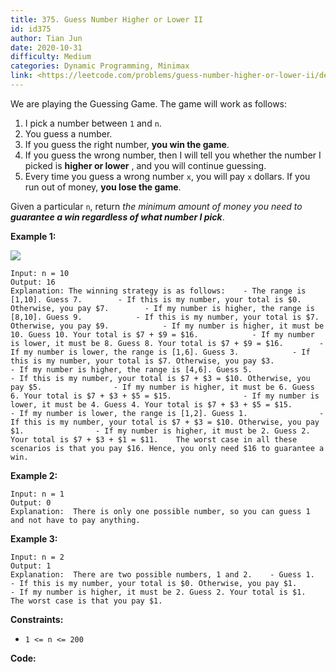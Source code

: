 ```yaml
---
title: 375. Guess Number Higher or Lower II
id: id375
author: Tian Jun
date: 2020-10-31
difficulty: Medium
categories: Dynamic Programming, Minimax
link: <https://leetcode.com/problems/guess-number-higher-or-lower-ii/description/>
---
```


We are playing the Guessing Game. The game will work as follows:

  1. I pick a number between `1` and `n`.
  2. You guess a number.
  3. If you guess the right number, **you win the game**.
  4. If you guess the wrong number, then I will tell you whether the number I picked is **higher or lower** , and you will continue guessing.
  5. Every time you guess a wrong number `x`, you will pay `x` dollars. If you run out of money, **you lose the game**.

Given a particular `n`, return  _the minimum amount of money you need to
**guarantee a win regardless of what number I pick**_.



**Example 1:**

![](https://assets.leetcode.com/uploads/2020/09/10/graph.png)
            
	Input: n = 10    
	Output: 16    
	Explanation: The winning strategy is as follows:    - The range is [1,10]. Guess 7.        - If this is my number, your total is $0. Otherwise, you pay $7.        - If my number is higher, the range is [8,10]. Guess 9.            - If this is my number, your total is $7. Otherwise, you pay $9.            - If my number is higher, it must be 10. Guess 10. Your total is $7 + $9 = $16.            - If my number is lower, it must be 8. Guess 8. Your total is $7 + $9 = $16.        - If my number is lower, the range is [1,6]. Guess 3.            - If this is my number, your total is $7. Otherwise, you pay $3.            - If my number is higher, the range is [4,6]. Guess 5.                - If this is my number, your total is $7 + $3 = $10. Otherwise, you pay $5.                - If my number is higher, it must be 6. Guess 6. Your total is $7 + $3 + $5 = $15.                - If my number is lower, it must be 4. Guess 4. Your total is $7 + $3 + $5 = $15.            - If my number is lower, the range is [1,2]. Guess 1.                - If this is my number, your total is $7 + $3 = $10. Otherwise, you pay $1.                - If my number is higher, it must be 2. Guess 2. Your total is $7 + $3 + $1 = $11.    The worst case in all these scenarios is that you pay $16. Hence, you only need $16 to guarantee a win.    

**Example 2:**
            
	Input: n = 1    
	Output: 0    
	Explanation:  There is only one possible number, so you can guess 1 and not have to pay anything.    

**Example 3:**
            
	Input: n = 2    
	Output: 1    
	Explanation:  There are two possible numbers, 1 and 2.    - Guess 1.        - If this is my number, your total is $0. Otherwise, you pay $1.        - If my number is higher, it must be 2. Guess 2. Your total is $1.    The worst case is that you pay $1.    



**Constraints:**

  * `1 <= n <= 200`


**Code:**
